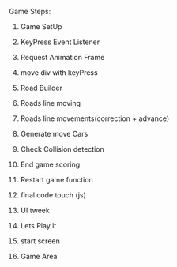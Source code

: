 Game Steps: 
1. Game SetUp
2. KeyPress Event Listener
3. Request Animation Frame
4. move div with keyPress
5. Road Builder
6. Roads line moving
7. Roads line movements(correction + advance)
8. Generate move Cars
9. Check Collision detection
10. End game scoring
11. Restart game function
12. final code touch (js)
13. UI tweek
14. Lets Play it

1. start screen
2. Game Area